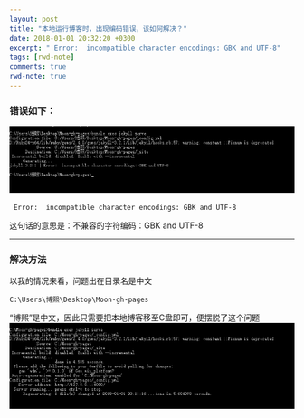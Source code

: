 ```yaml
---
layout: post
title: "本地运行博客时，出现编码错误，该如何解决？"
date: 2018-01-01 20:32:20 +0300
excerpt: " Error:  incompatible character encodings: GBK and UTF-8"
tags: [rwd-note]
comments: true
rwd-note: true
---
```

### 错误如下：
![tu](/assets/img/error.png)
```
 Error:  incompatible character encodings: GBK and UTF-8
```
这句话的意思是：不兼容的字符编码：GBK and UTF-8

---

### 解决方法
以我的情况来看，问题出在目录名是中文
```
C:\Users\博熙\Desktop\Moon-gh-pages
```
“博熙”是中文，因此只需要把本地博客移至C盘即可，便摆脱了这个问题
![tu](/assets/img/success.png)